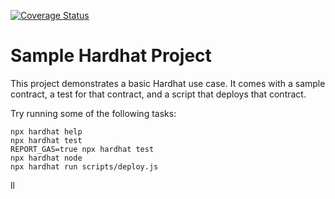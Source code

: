 [![Coverage Status](https://coveralls.io/repos/github/clauBv23/coverallsCR/badge.svg?branch=main)](https://coveralls.io/github/clauBv23/coverallsCR?branch=main)

# Sample Hardhat Project

This project demonstrates a basic Hardhat use case. It comes with a sample contract, a test for that contract, and a script that deploys that contract.

Try running some of the following tasks:

```shell
npx hardhat help
npx hardhat test
REPORT_GAS=true npx hardhat test
npx hardhat node
npx hardhat run scripts/deploy.js
```


ll
